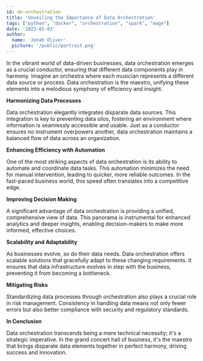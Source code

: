 ```yaml
---
id: de-orchestration
title: 'Unveiling the Importance of Data Orchestration'
tags: ["python", "docker", "orchestration", "spark", "mage"]
date: '2023-01-03'
author:
  name: 'Jonah Oliver'
  picture: '/public/portrait.png'
---
```



In the vibrant world of data-driven businesses, data orchestration emerges as a crucial conductor, ensuring that different data components play in harmony. Imagine an orchestra where each musician represents a different data source or process. Data orchestration is the maestro, unifying these elements into a melodious symphony of efficiency and insight.

**Harmonizing Data Processes**

Data orchestration elegantly integrates disparate data sources. This integration is key to preventing data silos, fostering an environment where information is seamlessly accessible and usable. Just as a conductor ensures no instrument overpowers another, data orchestration maintains a balanced flow of data across an organization.

**Enhancing Efficiency with Automation**

One of the most striking aspects of data orchestration is its ability to automate and coordinate data tasks. This automation minimizes the need for manual intervention, leading to quicker, more reliable outcomes. In the fast-paced business world, this speed often translates into a competitive edge.

**Improving Decision Making**

A significant advantage of data orchestration is providing a unified, comprehensive view of data. This panorama is instrumental for enhanced analytics and deeper insights, enabling decision-makers to make more informed, effective choices.

**Scalability and Adaptability**

As businesses evolve, so do their data needs. Data orchestration offers scalable solutions that gracefully adapt to these changing requirements. It ensures that data infrastructure evolves in step with the business, preventing it from becoming a bottleneck.

**Mitigating Risks**

Standardizing data processes through orchestration also plays a crucial role in risk management. Consistency in handling data means not only fewer errors but also better compliance with security and regulatory standards.

**In Conclusion**

Data orchestration transcends being a mere technical necessity; it's a strategic imperative. In the grand concert hall of business, it's the maestro that brings disparate data elements together in perfect harmony, driving success and innovation.